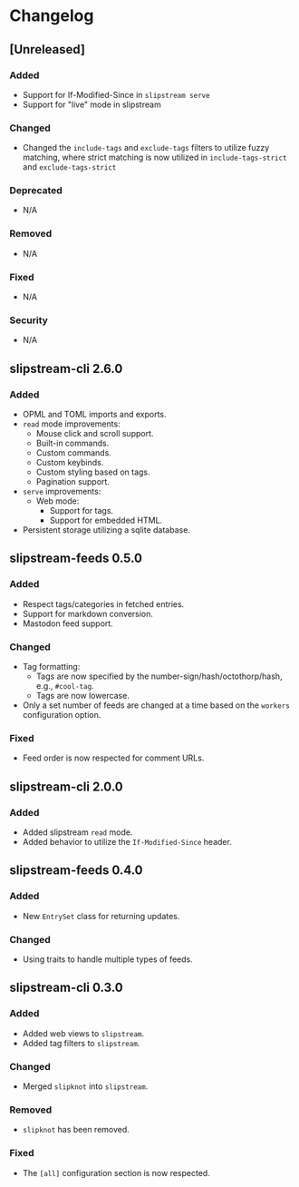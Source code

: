 # Changelog

## [Unreleased]

### Added

- Support for If-Modified-Since in `slipstream serve`
- Support for "live" mode in slipstream

### Changed

- Changed the `include-tags` and `exclude-tags` filters to utilize fuzzy
  matching, where strict matching is now utilized in `include-tags-strict` and
  `exclude-tags-strict`

### Deprecated

- N/A

### Removed

- N/A

### Fixed

- N/A

### Security

- N/A

## slipstream-cli 2.6.0

### Added

- OPML and TOML imports and exports.
- `read` mode improvements:
  - Mouse click and scroll support.
  - Built-in commands.
  - Custom commands.
  - Custom keybinds.
  - Custom styling based on tags.
  - Pagination support.
- `serve` improvements:
  - Web mode:
    - Support for tags.
    - Support for embedded HTML.
- Persistent storage utilizing a sqlite database.

## slipstream-feeds 0.5.0

### Added

- Respect tags/categories in fetched entries.
- Support for markdown conversion.
- Mastodon feed support.

### Changed

- Tag formatting:
  - Tags are now specified by the number-sign/hash/octothorp/hash, e.g.,
    `#cool-tag`.
  - Tags are now lowercase.
- Only a set number of feeds are changed at a time based on the `workers`
  configuration option.

### Fixed

- Feed order is now respected for comment URLs.

## slipstream-cli 2.0.0

### Added

- Added slipstream `read` mode.
- Added behavior to utilize the `If-Modified-Since` header.

## slipstream-feeds 0.4.0

### Added

- New `EntrySet` class for returning updates.

### Changed

- Using traits to handle multiple types of feeds.

## slipstream-cli 0.3.0

### Added

- Added web views to `slipstream`.
- Added tag filters to `slipstream`.

### Changed

- Merged `slipknot` into `slipstream`.

### Removed

- `slipknot` has been removed.

### Fixed

- The `[all]` configuration section is now respected.
